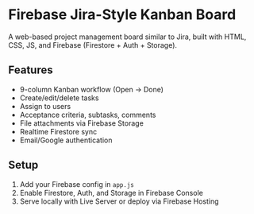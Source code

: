 # Firebase Jira-Style Kanban Board

A web-based project management board similar to Jira, built with HTML, CSS, JS, and Firebase (Firestore + Auth + Storage).

## Features
- 9-column Kanban workflow (Open → Done)
- Create/edit/delete tasks
- Assign to users
- Acceptance criteria, subtasks, comments
- File attachments via Firebase Storage
- Realtime Firestore sync
- Email/Google authentication

## Setup
1. Add your Firebase config in `app.js`
2. Enable Firestore, Auth, and Storage in Firebase Console
3. Serve locally with Live Server or deploy via Firebase Hosting
